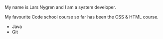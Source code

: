 My name is Lars Nygren and I am a system developer.

My favourite Code school course so far has been the CSS & HTML course.

* Java
* Git